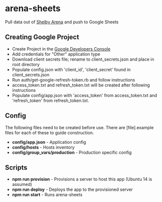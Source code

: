 # arena-sheets
Pull data out of [Shelby Arena](http://www.shelbysystems.com/products/arena/) and push to Google Sheets

## Creating Google Project

- Create Project in the [Google Developers Console](https://console.developers.google.com)
- Add credentials for "Other" application type
- Download client secrets file; rename to client_secrets.json and place in root directory
- Populate config.json with 'client_id', 'client_secret' found in client_secrets.json
- Run auth/get-google-refresh-token.rb and follow instructions
- access_token.txt and refresh_token.txt will be created after following instructions
- Populate config/app.json with 'access_token' from access_token.txt and 'refresh_token' from refresh_token.txt.

## Config
The following files need to be created before use.  There are [file].example files for each of these to guide construction.

- **config/app.json** - Application config
- **config/hosts** - Hosts inventory
- **config/group_vars/production** - Production specific config  

## Scripts

- **npm run provision** - Provisions a server to host this app (Ubuntu 14 is assumed)
- **npm run deploy** - Deploys the app to the provisioned server
- **npm run start** - Runs arena-sheets
